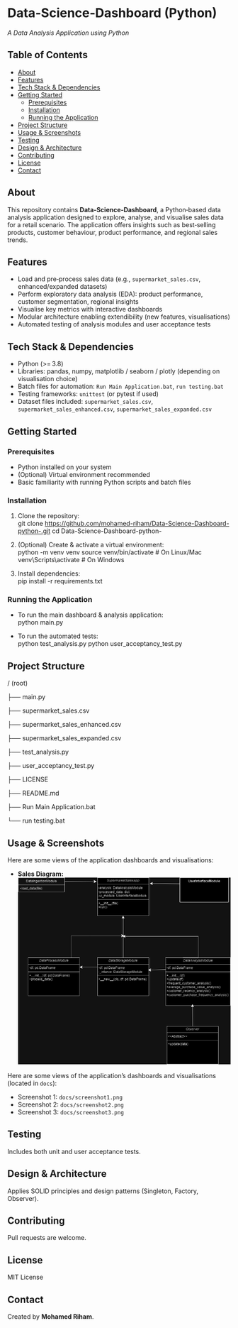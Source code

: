 # Data‑Science‐Dashboard (Python)  
*A Data Analysis Application using Python*

## Table of Contents  
- [About](#about)  
- [Features](#features)  
- [Tech Stack & Dependencies](#tech‑stack‑dependencies)  
- [Getting Started](#getting‑started)  
  - [Prerequisites](#prerequisites)  
  - [Installation](#installation)  
  - [Running the Application](#running‑the‑application)  
- [Project Structure](#project‑structure)  
- [Usage & Screenshots](#usage‑screenshots)  
- [Testing](#testing)  
- [Design & Architecture](#design‑architecture)  
- [Contributing](#contributing)  
- [License](#license)  
- [Contact](#contact)  

## About  
This repository contains **Data‑Science‐Dashboard**, a Python‑based data analysis application designed to explore, analyse, and visualise sales data for a retail scenario. The application offers insights such as best‑selling products, customer behaviour, product performance, and regional sales trends.

## Features  
- Load and pre‑process sales data (e.g., `supermarket_sales.csv`, enhanced/expanded datasets)  
- Perform exploratory data analysis (EDA): product performance, customer segmentation, regional insights  
- Visualise key metrics with interactive dashboards  
- Modular architecture enabling extendibility (new features, visualisations)  
- Automated testing of analysis modules and user acceptance tests  

## Tech Stack & Dependencies  
- Python (>= 3.8)  
- Libraries: pandas, numpy, matplotlib / seaborn / plotly (depending on visualisation choice)  
- Batch files for automation: `Run Main Application.bat`, `run testing.bat`  
- Testing frameworks: `unittest` (or pytest if used)  
- Dataset files included: `supermarket_sales.csv`, `supermarket_sales_enhanced.csv`, `supermarket_sales_expanded.csv`  

## Getting Started  

### Prerequisites  
- Python installed on your system  
- (Optional) Virtual environment recommended  
- Basic familiarity with running Python scripts and batch files  

### Installation  
1. Clone the repository:  
   git clone https://github.com/mohamed-riham/Data-Science-Dashboard-python-.git
   cd Data-Science-Dashboard-python-

2. (Optional) Create & activate a virtual environment:  
   python -m venv venv
   source venv/bin/activate   # On Linux/Mac
   venv\Scripts\activate      # On Windows

3. Install dependencies:  
   pip install -r requirements.txt

### Running the Application  
- To run the main dashboard & analysis application:  
   python main.py

- To run the automated tests:  
   python test_analysis.py
   python user_acceptancy_test.py

## Project Structure  
/ (root)

  ├── main.py

  ├── supermarket_sales.csv

  ├── supermarket_sales_enhanced.csv

  ├── supermarket_sales_expanded.csv

  ├── test_analysis.py

  ├── user_acceptancy_test.py

  ├── LICENSE

  ├── README.md

  ├── Run Main Application.bat

  └── run testing.bat


## Usage & Screenshots  
Here are some views of the application dashboards and visualisations:

- **Sales Diagram:**  
  ![Sales Diagram](docs/class_diagram.drawio.png)  

Here are some views of the application’s dashboards and visualisations (located in `docs`):  
- Screenshot 1: `docs/screenshot1.png`  
- Screenshot 2: `docs/screenshot2.png`  
- Screenshot 3: `docs/screenshot3.png`  

## Testing  
Includes both unit and user acceptance tests.

## Design & Architecture  
Applies SOLID principles and design patterns (Singleton, Factory, Observer).

## Contributing  
Pull requests are welcome.

## License  
MIT License

## Contact  
Created by **Mohamed Riham**.
